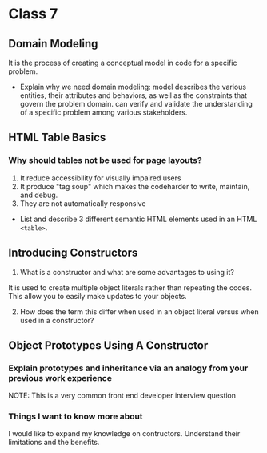 # Class 7

## Domain Modeling

It is the process of creating a conceptual model in code for a specific problem.

- Explain why we need domain modeling:  model describes the various entities, their attributes and behaviors, as well as the constraints that govern the problem domain. can verify and validate the understanding of a specific problem among various stakeholders.

## HTML Table Basics

### Why should tables not be used for page layouts?

1. It reduce accessibility for visually impaired users
2. It produce "tag soup" which makes the codeharder to write, maintain, and debug.
3. They are not automatically responsive

- List and describe 3 different semantic HTML elements used in an HTML `<table>`.

## Introducing Constructors

1. What is a constructor and what are some advantages to using it?

It is used to create multiple object literals rather than repeating the codes. This allow you to easily make updates to your objects.

2. How does the term this differ when used in an object literal versus when used in a constructor?

## Object Prototypes Using A Constructor

### Explain prototypes and inheritance via an analogy from your previous work experience

NOTE: This is a very common front end developer interview question

### Things I want to know more about

I would like to expand my knowledge on contructors. Understand their limitations and the benefits.

